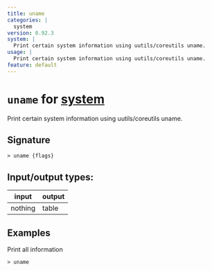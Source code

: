 ```yaml
---
title: uname
categories: |
  system
version: 0.92.3
system: |
  Print certain system information using uutils/coreutils uname.
usage: |
  Print certain system information using uutils/coreutils uname.
feature: default
---
```

<!-- This file is automatically generated. Please edit the command in https://github.com/nushell/nushell instead. -->

# `uname` for [system](/commands/categories/system.md)

<div class='command-title'>Print certain system information using uutils&#x2f;coreutils uname.</div>

## Signature

```> uname {flags} ```


## Input/output types:

| input   | output |
| ------- | ------ |
| nothing | table  |

## Examples

Print all information
```nu
> uname

```
